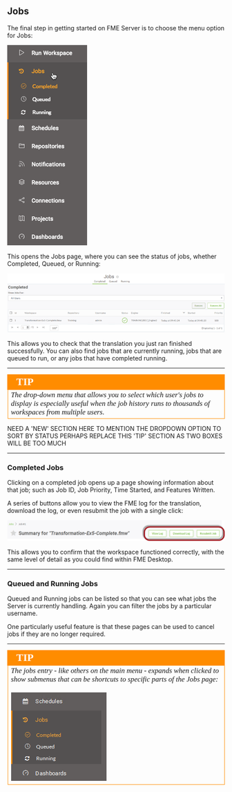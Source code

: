 ## Jobs ##

The final step in getting started on FME Server is to choose the menu option for Jobs:

![](./Images/Img1.029.JobsHistory.png)

This opens the Jobs page, where you can see the status of jobs, whether Completed, Queued, or Running:

![](./Images/Img1.030.JobsListing.png)

This allows you to check that the translation you just ran finished successfully. You can also find jobs that are currently running, jobs that are queued to run, or any jobs that have completed running.

---

<!--Tip Section-->

<table style="border-spacing: 0px">
<tr>
<td style="vertical-align:middle;background-color:darkorange;border: 2px solid darkorange">
<i class="fa fa-info-circle fa-lg fa-pull-left fa-fw" style="color:white;padding-right: 12px;vertical-align:text-top"></i>
<span style="color:white;font-size:x-large;font-weight: bold;font-family:serif">TIP</span>
</td>
</tr>

<tr>
<td style="border: 1px solid darkorange">
<span style="font-family:serif; font-style:italic; font-size:larger">
The drop-down menu that allows you to select which user's jobs to display is especially useful when the job history runs to thousands of workspaces from multiple users.
</span>
</td>
</tr>
</table>

NEED A 'NEW' SECTION HERE TO MENTION THE DROPDOWN OPTION TO SORT BY STATUS PERHAPS REPLACE THIS 'TIP' SECTION AS TWO BOXES WILL BE TOO MUCH


---

### Completed Jobs ###

Clicking on a completed job opens up a page showing information about that job; such as Job ID, Job Priority, Time Started, and Features Written.

A series of buttons allow you to view the FME log for the translation, download the log, or even resubmit the job with a single click:

![](./Images/Img1.031.JobSummaryMenu.png)

This allows you to confirm that the workspace functioned correctly, with the same level of detail as you could find within FME Desktop.

---

### Queued and Running Jobs ###

Queued and Running jobs can be listed so that you can see what jobs the Server is currently handling. Again you can filter the jobs by a particular username.

One particularly useful feature is that these pages can be used to cancel jobs if they are no longer required.

---

<!--Tip Section-->

<table style="border-spacing: 0px">
<tr>
<td style="vertical-align:middle;background-color:darkorange;border: 2px solid darkorange">
<i class="fa fa-info-circle fa-lg fa-pull-left fa-fw" style="color:white;padding-right: 12px;vertical-align:text-top"></i>
<span style="color:white;font-size:x-large;font-weight: bold;font-family:serif">TIP</span>
</td>
</tr>

<tr>
<td style="border: 1px solid darkorange">
<span style="font-family:serif; font-style:italic; font-size:larger">
The jobs entry - like others on the main menu - expands when clicked to show submenus that can be shortcuts to specific parts of the Jobs page:
<br><br><img src="./Images/Img1.032.JobMenuExpanded.png">
</span>
</td>
</tr>
</table>
